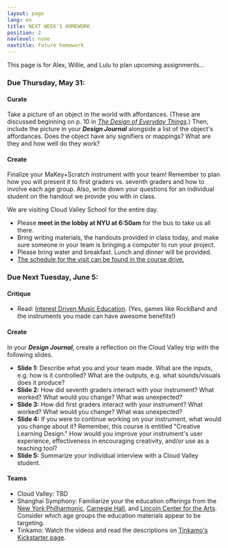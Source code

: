 ```yaml
---
layout: page
lang: en
title: NEXT WEEK'S HOMEWORK
position: 2
navlevel: none
navtitle: future homework
---
```

This page is for Alex, Willie, and Lulu to plan upcoming assignments...

### Due Thursday, May 31:
#### Curate
Take a picture of an object in the world with affordances. (These are discussed beginning on p. 10 in [*The Design of Everyday Things*](https://drive.google.com/open?id=1RUOBMvSxUY9QhSlO4MmMfIESz_LbzKaH).) Then, include the picture in your ***Design Journal*** alongside a list of the object's affordances. Does the object have any signifiers or mappings? What are they and how well do they work?

#### Create
Finalize your MaKey+Scratch instrument with your team! Remember to plan how you will present it to first graders vs. seventh graders and how to involve each age group. Also, write down your questions for an individual student on the handout we provide you with in class.

We are visiting Cloud Valley School for the entire day.
* Please **meet in the lobby at NYU at 6:50am** for the bus to take us all there.
* Bring writing materials, the handouts provided in class today, and make sure someone in your team is bringing a computer to run your project.
* Please bring water and breakfast. Lunch and dinner will be provided.
* [The schedule for the visit can be found in the course drive.](https://drive.google.com/open?id=1YtA3c1THqW6fBna2fNxYLi4ygty1Uv28)

### Due Next Tuesday, June 5:
#### Critique
* Read: [Interest Driven Music Education](https://drive.google.com/open?id=1-48yT32wSb3rI_AuayWQ2FhmWdO8C1Kv). (Yes, games like RockBand and the instruments you made can have awesome benefits!)

#### Create
In your ***Design Journal***, create a reflection on the Cloud Valley trip with the following slides.
* **Slide 1:** Describe what you and your team made. What are the inputs, e.g. how is it controlled? What are the outputs, e.g. what sounds/visuals does it produce?
* **Slide 2:** How did seventh graders interact with your instrument? What worked? What would you change? What was unexpected?
* **Slide 3:** How did first graders interact with your instrument? What worked? What would you change? What was unexpected?
* **Slide 4:** If you were to continue working on your instrument, what would you change about it? Remember, this course is entitled "Creative Learning Design." How would you improve your instrument's user experience, effectiveness in encouraging creativity, and/or use as a teaching tool?
* **Slide 5:** Summarize your individual interview with a Cloud Valley student.

#### Teams
* Cloud Valley: TBD
* Shanghai Symphony: Familiarize your the education offerings from the [New York Philharmonic](https://nyphil.org), [Carnegie Hall](https://www.carnegiehall.org), and [Lincoln Center for the Arts](http://www.lincolncenter.org). Consider which age groups the education materials appear to be targeting.
* Tinkamo: Watch the videos and read the descriptions on [Tinkamo's Kickstarter page](https://www.kickstarter.com/projects/44540085/tinkamo-smart-building-blocks-for-future-creators).
